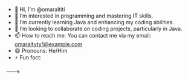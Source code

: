 - 👋 Hi, I’m @omaraltiti
- 👀 I’m interested in programming and mastering IT skills.
- 🌱 I’m currently learning Java and enhancing my coding abilities.
- 💞️ I’m looking to collaborate on coding projects, particularly in Java.
- 📫 How to reach me: You can contact me via my email: omaraltyty1@example.com 
- 😄 Pronouns: He/Him
- ⚡ Fun fact:

--->
